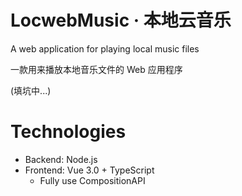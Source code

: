# LocwebMusic · 本地云音乐

A web application for playing local music files

一款用来播放本地音乐文件的 Web 应用程序

(填坑中...)

# Technologies

- Backend: Node.js
- Frontend: Vue 3.0 + TypeScript
    - Fully use CompositionAPI
